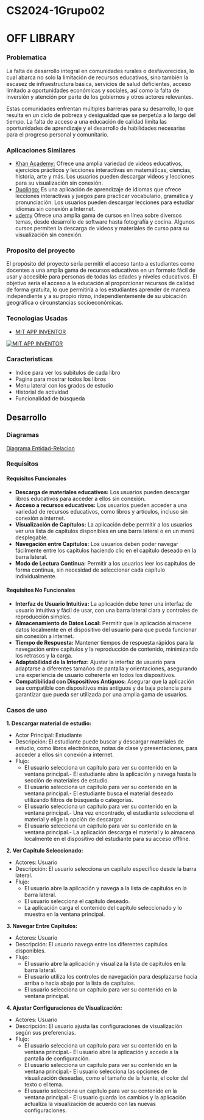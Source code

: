 # CS2024-1Grupo02
# OFF LIBRARY
### Problematica

La falta de desarrollo integral en comunidades rurales o desfavorecidas, lo cual abarca no solo la limitación de recursos educativos, sino también la escasez de infraestructura básica, servicios de salud deficientes, acceso limitado a oportunidades económicas y sociales, así como la falta de inversión y atención por parte de los gobiernos y otros actores relevantes.

Estas comunidades enfrentan múltiples barreras para su desarrollo, lo que resulta en un ciclo de pobreza y desigualdad que se perpetúa a lo largo del tiempo. La falta de acceso a una educación de calidad limita las oportunidades de aprendizaje y el desarrollo de habilidades necesarias para el progreso personal y comunitario.

### Aplicaciones Similares
- [ Khan Academy:](https://es.khanacademy.org/)
Ofrece una amplia variedad de videos educativos, ejercicios prácticos y lecciones interactivas en matemáticas, ciencias, historia, arte y más. Los usuarios pueden descargar videos y lecciones para su visualización sin conexión.
- [ Duolingo:](https://es.duolingo.com/)
Es una aplicación de aprendizaje de idiomas que ofrece lecciones interactivas y juegos para practicar vocabulario, gramática y pronunciación. Los usuarios pueden descargar lecciones para estudiar idiomas sin conexión a Internet.
- [udemy](https://www.udemy.com/?utm_source=adwords&utm_medium=udemyads&utm_campaign=Branded-Topic_la.ES_cc.LATAM&utm_content=deal4584&utm_term=_._ag_122876139243_._ad_604231009895_._kw_cursos%20udemi_._de_c_._dm__._pl__._ti_kwd-981101928127_._li_9186181_._pd__._&matchtype=b&gad_source=1&gclid=CjwKCAjwtqmwBhBVEiwAL-WAYYOaHWTKBxT_9Gt21qNv9zBsfmMdkpuZJ1P2TxuuLVXWA2WSNsJechoC4N4QAvD_BwE "udemy")
Ofrece una amplia gama de cursos en línea sobre diversos temas, desde desarrollo de software hasta fotografía y cocina. Algunos cursos permiten la descarga de videos y materiales de curso para su visualización sin conexión.

### Proposito del proyecto

El propósito del proyecto sería permitir el acceso tanto a estudiantes como docentes a una amplia gama de recursos educativos en un formato fácil de usar y accesible para personas de todas las edades y niveles educativos.
El objetivo sería el acceso a la educación al proporcionar recursos de calidad de forma gratuita, lo que permitiría a los estudiantes aprender de manera independiente y a su propio ritmo, independientemente de su ubicación geográfica o circunstancias socioeconómicas. 

### Tecnologias Usadas

- [MIT APP INVENTOR](https://appinventor.mit.edu/ "MIT APP INVENTOR")

[![MIT APP INVENTOR](https://appinventor.mit.edu/explore/sites/explore.appinventor.mit.edu/files/ai-bee-logo.png "MIT APP INVENTOR")](https://appinventor.mit.edu/explore/sites/explore.appinventor.mit.edu/files/ai-bee-logo.png "MIT APP INVENTOR")

### Caracteristicas 

- Indice para ver los subitulos de cada libro
- Pagina para mostrar todos los libros
- Menu lateral con los grados de estudio
- Historial de actividad
- Funcionalidad de búsqueda

## Desarrollo

### Diagramas
[Diagrama Entidad-Relacion](https://drive.google.com/file/d/1iw0jSlQ48WH0X-YsDrWf2jS3xgEpX9Kr/view?usp=sharing "1")

### Requisitos

#### Requisitos Funcionales

- **Descarga de materiales educativos:** Los usuarios pueden descargar libros educativos para acceder a ellos sin conexión.
- **Acceso a recursos educativos:** Los usuarios pueden acceder a una variedad de recursos educativos, como libros y artículos, incluso sin conexión a internet.
- **Visualización de Capítulos:** La aplicación debe permitir a los usuarios ver una lista de capítulos disponibles en una barra lateral o en un menú desplegable.
- **Navegación entre Capítulos:** Los usuarios deben poder navegar fácilmente entre los capítulos haciendo clic en el capítulo deseado en la barra lateral.
- **Modo de Lectura Continua:** Permitir a los usuarios leer los capítulos de forma continua, sin necesidad de seleccionar cada capítulo individualmente.

#### Requisitos No Funcionales

- **Interfaz de Usuario Intuitiva:** La aplicación debe tener una interfaz de usuario intuitiva y fácil de usar, con una barra lateral clara y controles de reproducción simples.
- **Almacenamiento de Datos Local:** Permitir que la aplicación almacene datos localmente en el dispositivo del usuario para que pueda funcionar sin conexión a internet.
- **Tiempo de Respuesta:** Mantener tiempos de respuesta rápidos para la navegación entre capítulos y la reproducción de contenido, minimizando los retrasos y la carga.
- **Adaptabilidad de la Interfaz:** Ajustar la interfaz de usuario para adaptarse a diferentes tamaños de pantalla y orientaciones, asegurando una experiencia de usuario coherente en todos los dispositivos.
- **Compatibilidad con Dispositivos Antiguos:** Asegurar que la aplicación sea compatible con dispositivos más antiguos y de baja potencia para garantizar que pueda ser utilizada por una amplia gama de usuarios.
  
### Casos de uso

**1. Descargar material de estudio:**
- Actor Principal: Estudiante
- Descripción: El estudiante puede buscar y descargar materiales de estudio, como libros electrónicos, notas de clase y presentaciones, para acceder a ellos sin conexión a internet.
- Flujo:
    - El usuario selecciona un capítulo para ver su contenido en la ventana principal.- El estudiante abre la aplicación y navega hasta la sección de materiales de estudio.
    - El usuario selecciona un capítulo para ver su contenido en la ventana principal.- El estudiante busca el material deseado utilizando filtros de búsqueda o categorías.
    - El usuario selecciona un capítulo para ver su contenido en la ventana principal.- Una vez encontrado, el estudiante selecciona el material y elige la opción de descargar.
    - El usuario selecciona un capítulo para ver su contenido en la ventana principal.- La aplicación descarga el material y lo almacena localmente en el dispositivo del estudiante para su acceso offline.

**2. Ver Capítulo Seleccionado:**
- Actores: Usuario
- Descripción: El usuario selecciona un capítulo específico desde la barra lateral.
- Flujo:
    - El usuario abre la aplicación y navega a la lista de capítulos en la barra lateral.
    - El usuario selecciona el capítulo deseado.
    - La aplicación carga el contenido del capítulo seleccionado y lo muestra en la ventana principal.

**3. Navegar Entre Capítulos:**
- Actores: Usuario
- Descripción: El usuario navega entre los diferentes capítulos disponibles.
- Flujo:
    - El usuario abre la aplicación y visualiza la lista de capítulos en la barra lateral.
    - El usuario utiliza los controles de navegación para desplazarse hacia arriba o hacia abajo por la lista de capítulos.
    - El usuario selecciona un capítulo para ver su contenido en la ventana principal.

**4. Ajustar Configuraciones de Visualización:**
- Actores: Usuario
- Descripción: El usuario ajusta las configuraciones de visualización según sus preferencias.
- Flujo:
    - El usuario selecciona un capítulo para ver su contenido en la ventana principal.- El usuario abre la aplicación y accede a la pantalla de configuración.
    - El usuario selecciona un capítulo para ver su contenido en la ventana principal.- El usuario selecciona las opciones de visualización deseadas, como el tamaño de la fuente, el color del texto o el tema.
    - El usuario selecciona un capítulo para ver su contenido en la ventana principal.- El usuario guarda los cambios y la aplicación actualiza la visualización de acuerdo con las nuevas configuraciones.

